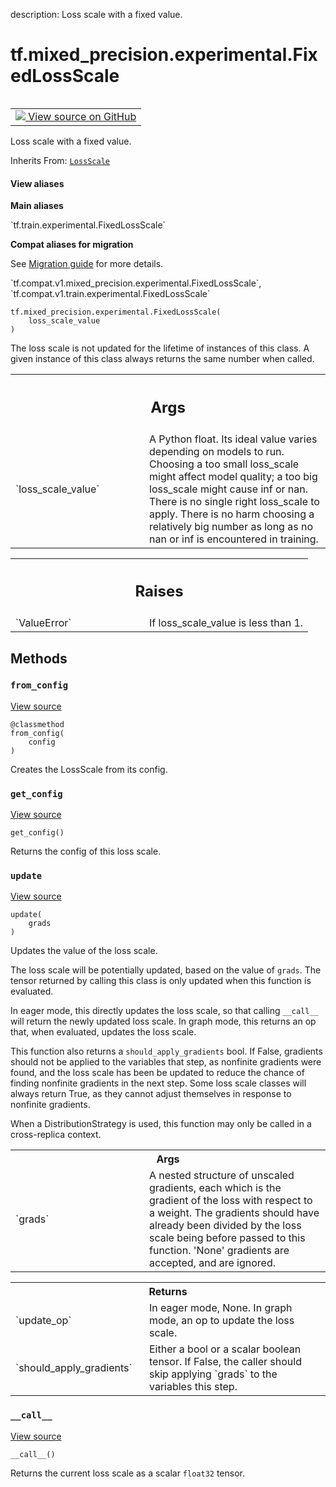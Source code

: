 description: Loss scale with a fixed value.

<div itemscope itemtype="http://developers.google.com/ReferenceObject">
<meta itemprop="name" content="tf.mixed_precision.experimental.FixedLossScale" />
<meta itemprop="path" content="Stable" />
<meta itemprop="property" content="__call__"/>
<meta itemprop="property" content="__init__"/>
<meta itemprop="property" content="from_config"/>
<meta itemprop="property" content="get_config"/>
<meta itemprop="property" content="update"/>
</div>

# tf.mixed_precision.experimental.FixedLossScale

<!-- Insert buttons and diff -->

<table class="tfo-notebook-buttons tfo-api nocontent" align="left">
<td>
  <a target="_blank" href="https://github.com/tensorflow/tensorflow/blob/r2.2/tensorflow/python/training/experimental/loss_scale.py#L208-L252">
    <img src="https://www.tensorflow.org/images/GitHub-Mark-32px.png" />
    View source on GitHub
  </a>
</td>
</table>



Loss scale with a fixed value.

Inherits From: [`LossScale`](../../../tf/mixed_precision/experimental/LossScale.md)

<section class="expandable">
  <h4 class="showalways">View aliases</h4>
  <p>
<b>Main aliases</b>
<p>`tf.train.experimental.FixedLossScale`</p>

<b>Compat aliases for migration</b>
<p>See
<a href="https://www.tensorflow.org/guide/migrate">Migration guide</a> for
more details.</p>
<p>`tf.compat.v1.mixed_precision.experimental.FixedLossScale`, `tf.compat.v1.train.experimental.FixedLossScale`</p>
</p>
</section>

<pre class="devsite-click-to-copy prettyprint lang-py tfo-signature-link">
<code>tf.mixed_precision.experimental.FixedLossScale(
    loss_scale_value
)
</code></pre>



<!-- Placeholder for "Used in" -->

The loss scale is not updated for the lifetime of instances of this class.
A given instance of this class always returns the same number when called.

<!-- Tabular view -->
 <table class="responsive fixed orange">
<colgroup><col width="214px"><col></colgroup>
<tr><th colspan="2"><h2 class="add-link">Args</h2></th></tr>

<tr>
<td>
`loss_scale_value`
</td>
<td>
A Python float. Its ideal value varies depending on
models to run. Choosing a too small loss_scale might affect model
quality; a too big loss_scale might cause inf or nan. There is no single
right loss_scale to apply. There is no harm choosing a relatively big
number as long as no nan or inf is encountered in training.
</td>
</tr>
</table>



<!-- Tabular view -->
 <table class="responsive fixed orange">
<colgroup><col width="214px"><col></colgroup>
<tr><th colspan="2"><h2 class="add-link">Raises</h2></th></tr>

<tr>
<td>
`ValueError`
</td>
<td>
If loss_scale_value is less than 1.
</td>
</tr>
</table>



## Methods

<h3 id="from_config"><code>from_config</code></h3>

<a target="_blank" href="https://github.com/tensorflow/tensorflow/blob/r2.2/tensorflow/python/training/experimental/loss_scale.py#L195-L198">View source</a>

<pre class="devsite-click-to-copy prettyprint lang-py tfo-signature-link">
<code>@classmethod</code>
<code>from_config(
    config
)
</code></pre>

Creates the LossScale from its config.


<h3 id="get_config"><code>get_config</code></h3>

<a target="_blank" href="https://github.com/tensorflow/tensorflow/blob/r2.2/tensorflow/python/training/experimental/loss_scale.py#L251-L252">View source</a>

<pre class="devsite-click-to-copy prettyprint lang-py tfo-signature-link">
<code>get_config()
</code></pre>

Returns the config of this loss scale.


<h3 id="update"><code>update</code></h3>

<a target="_blank" href="https://github.com/tensorflow/tensorflow/blob/r2.2/tensorflow/python/training/experimental/loss_scale.py#L244-L246">View source</a>

<pre class="devsite-click-to-copy prettyprint lang-py tfo-signature-link">
<code>update(
    grads
)
</code></pre>

Updates the value of the loss scale.

The loss scale will be potentially updated, based on the value of `grads`.
The tensor returned by calling this class is only updated when this function
is evaluated.

In eager mode, this directly updates the loss scale, so that calling
`__call__` will return the newly updated loss scale. In graph mode,
this returns an op that, when evaluated, updates the loss scale.

This function also returns a `should_apply_gradients` bool. If False,
gradients should not be applied to the variables that step, as nonfinite
gradients were found, and the loss scale has been be updated to reduce the
chance of finding nonfinite gradients in the next step. Some loss scale
classes will always return True, as they cannot adjust themselves in
response to nonfinite gradients.

When a DistributionStrategy is used, this function may only be called in a
cross-replica context.

<!-- Tabular view -->
 <table class="responsive fixed orange">
<colgroup><col width="214px"><col></colgroup>
<tr><th colspan="2">Args</th></tr>

<tr>
<td>
`grads`
</td>
<td>
A nested structure of unscaled gradients, each which is the
gradient of the loss with respect to a weight. The gradients should have
already been divided by the loss scale being before passed to this
function. 'None' gradients are accepted, and are ignored.
</td>
</tr>
</table>



<!-- Tabular view -->
 <table class="responsive fixed orange">
<colgroup><col width="214px"><col></colgroup>
<tr><th colspan="2">Returns</th></tr>

<tr>
<td>
`update_op`
</td>
<td>
In eager mode, None. In graph mode, an op to update the loss
scale.
</td>
</tr><tr>
<td>
`should_apply_gradients`
</td>
<td>
Either a bool or a scalar boolean tensor. If
False, the caller should skip applying `grads` to the variables this
step.
</td>
</tr>
</table>



<h3 id="__call__"><code>__call__</code></h3>

<a target="_blank" href="https://github.com/tensorflow/tensorflow/blob/r2.2/tensorflow/python/training/experimental/loss_scale.py#L241-L242">View source</a>

<pre class="devsite-click-to-copy prettyprint lang-py tfo-signature-link">
<code>__call__()
</code></pre>

Returns the current loss scale as a scalar `float32` tensor.




